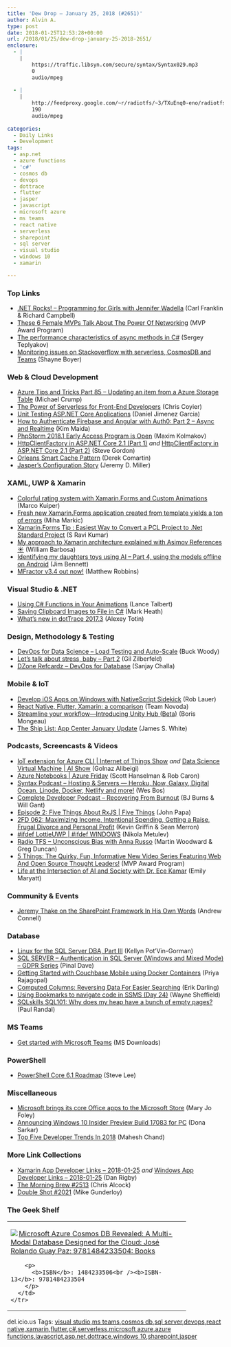 ```yaml
---
title: 'Dew Drop – January 25, 2018 (#2651)'
author: Alvin A.
type: post
date: 2018-01-25T12:53:28+00:00
url: /2018/01/25/dew-drop-january-25-2018-2651/
enclosure:
  - |
    |
        https://traffic.libsyn.com/secure/syntax/Syntax029.mp3
        0
        audio/mpeg
        
  - |
    |
        http://feedproxy.google.com/~r/radiotfs/~3/TXuEnq0-eno/radiotfs_155.mp3
        190
        audio/mpeg
        
categories:
  - Daily Links
  - Development
tags:
  - asp.net
  - azure functions
  - 'c#'
  - cosmos db
  - devops
  - dottrace
  - flutter
  - jasper
  - javascript
  - microsoft azure
  - ms teams
  - react native
  - serverless
  - sharepoint
  - sql server
  - visual studio
  - windows 10
  - xamarin

---
```

### <a name="top"></a>Top Links

  * <a href="http://www.dotnetrocks.com/default.aspx?ShowNum=1514" target="_blank">.NET Rocks! &#8211; Programming for Girls with Jennifer Wadella</a> (Carl Franklin & Richard Campbell)
  * <a href="https://blogs.msdn.microsoft.com/mvpawardprogram/2018/01/24/the-power-of-women-and-networking/" target="_blank">These 6 Female MVPs Talk About The Power Of Networking</a> (MVP Award Program)
  * <a href="https://blogs.msdn.microsoft.com/seteplia/2018/01/25/the-performance-characteristics-of-async-methods/" target="_blank">The performance characteristics of async methods in C#</a> (Sergey Teplyakov)
  * <a href="http://feedproxy.google.com/~r/Tattoocoder/~3/_MuR9cXtWy0/" target="_blank">Monitoring issues on Stackoverflow with serverless, CosmosDB and Teams</a> (Shayne Boyer)



### <a name="web"></a>Web & Cloud Development

  * <a href="https://www.michaelcrump.net/azure-tips-and-tricks85/" target="_blank">Azure Tips and Tricks Part 85 &#8211; Updating an item from a Azure Storage Table</a> (Michael Crump)
  * <a href="http://thepowerofserverless.info/" target="_blank">The Power of Serverless for Front-End Developers</a> (Chris Coyier)
  * <a href="http://feedproxy.google.com/~r/netCurryRecentArticles/~3/cHLNSrDud70/ShowArticle.aspx" target="_blank">Unit Testing ASP.NET Core Applications</a> (Daniel Jimenez Garcia)
  * <a href="https://auth0.com/blog/how-to-authenticate-firebase-and-angular-with-auth0-part-2/" target="_blank">How to Authenticate Firebase and Angular with Auth0: Part 2 &#8211; Async and Realtime</a> (Kim Maida)
  * <a href="https://blog.jetbrains.com/phpstorm/2018/01/phpstorm-2018-1-eap-is-open/" target="_blank">PhpStorm 2018.1 Early Access Program is Open</a> (Maxim Kolmakov)
  * <a href="https://www.stevejgordon.co.uk/introduction-to-httpclientfactory-aspnetcore" target="_blank">HttpClientFactory in ASP.NET Core 2.1 (Part 1)</a> _and_ <a href="https://www.stevejgordon.co.uk/httpclientfactory-named-typed-clients-aspnetcore" target="_blank">HttpClientFactory in ASP.NET Core 2.1 (Part 2)</a> (Steve Gordon)
  * <a href="https://codeopinion.com/orleans-smart-cache-pattern/" target="_blank">Orleans Smart Cache Pattern</a> (Derek Comartin)
  * <a href="https://jeremydmiller.com/2018/01/24/jaspers-configuration-story/" target="_blank">Jasper’s Configuration Story</a> (Jeremy D. Miller)



### <a name="silverlight"></a>XAML, UWP & Xamarin

  * <a href="https://marcofolio.net/xamarin-forms-colorful-rating-animations/" target="_blank">Colorful rating system with Xamarin.Forms and Custom Animations</a> (Marco Kuiper)
  * <a href="http://feedproxy.google.com/~r/RighthandBlogs/~3/FbU0fiaUD6g/post.aspx" target="_blank">Fresh new Xamarin.Forms application created from template yields a ton of errors</a> (Miha Markic)
  * <a href="https://www.techierathore.com/2018/01/xamarin-forms-tip-easiest-way-to-convert-a-pcl-project-to-net-standard-project/" target="_blank">Xamarin.Forms Tip : Easiest Way to Convert a PCL Project to .Net Standard Project</a> (S Ravi Kumar)
  * <a href="https://medium.com/@heytherewill/my-approach-to-xamarin-architecture-explained-with-asimov-references-%EF%B8%8F-ba1146a6820b?source=rss-494e9513eccf------2" target="_blank">My approach to Xamarin architecture explained with Asimov References ☀️</a> (William Barbosa)
  * <a href="https://www.jimbobbennett.io/identifying-my-daughters-toys-using-ai-part-4-offline-android/" target="_blank">Identifying my daughters toys using AI &#8211; Part 4, using the models offline on Android</a> (Jim Bennett)
  * <a href="https://www.mfractor.com/blogs/news/mfractor-v3-4-out-now" target="_blank">MFractor v3.4 out now!</a> (Matthew Robbins)



### <a name="dotnet"></a>Visual Studio & .NET

  * <a href="https://www.red-gate.com/simple-talk/dotnet/c-programming/using-c-functions-animations/" target="_blank">Using C# Functions in Your Animations</a> (Lance Talbert)
  * <a href="http://markheath.net/post/save-clipboard-image-to-file" target="_blank">Saving Clipboard Images to File in C#</a> (Mark Heath)
  * <a href="https://blog.jetbrains.com/dotnet/2018/01/24/whats-new-dottrace-2017-3/" target="_blank">What’s new in dotTrace 2017.3</a> (Alexey Totin)



### <a name="design"></a>Design, Methodology & Testing

  * <a href="https://blogs.msdn.microsoft.com/buckwoody/2018/01/24/devops-for-data-science-load-testing-and-auto-scale/" target="_blank">DevOps for Data Science – Load Testing and Auto-Scale</a> (Buck Woody)
  * <a href="http://feedproxy.google.com/~r/gilzilberfeld/~3/ovdsiLOEWSY/lets-talk-about-stress-baby-part-2.html" target="_blank">Let’s talk about stress, baby – Part 2</a> (Gil Zilberfeld)
  * <a href="https://dzone.com/refcardz/devops-for-database" target="_blank">DZone Refcardz &#8211; DevOps for Database</a> (Sanjay Challa)



### <a name="mobile"></a>Mobile & IoT

  * <a href="https://www.nativescript.org/blog/develop-ios-apps-on-windows-with-nativescript-sidekick" target="_blank">Develop iOS Apps on Windows with NativeScript Sidekick</a> (Rob Lauer)
  * <a href="https://www.novoda.com/blog/react-native-flutter-xamarin-a-comparison/" target="_blank">React Native, Flutter, Xamarin: a comparison</a> (Team Novoda)
  * <a href="https://blogs.unity3d.com/2018/01/24/streamline-your-workflow-introducing-unity-hub-beta/" target="_blank">Streamline your workflow—Introducing Unity Hub (Beta)</a> (Boris Mongeau)
  * <a href="https://blogs.msdn.microsoft.com/vsappcenter/the-ship-list-visual-studio-app-center-january-2018-update/" target="_blank">The Ship List: App Center January Update</a> (James S. White)



### <a name="podcasts"></a>Podcasts, Screencasts & Videos

  * <a href="https://channel9.msdn.com/Shows/Internet-of-Things-Show/IoT-extension-for-Azure-CLI?WT.mc_id=DX_MVP4025064" target="_blank">IoT extension for Azure CLI | Internet of Things Show</a> _and_ <a href="https://channel9.msdn.com/Shows/AI-Show/Data-Science-Virtual-Machine?WT.mc_id=DX_MVP4025064" target="_blank">Data Science Virtual Machine | AI Show</a> (Golnaz Alibeigi)
  * <a href="https://channel9.msdn.com/Shows/Azure-Friday/Azure-Notebooks?WT.mc_id=DX_MVP4025064" target="_blank">Azure Notebooks | Azure Friday</a> (Scott Hanselman & Rob Caron)
  * <a href="https://traffic.libsyn.com/secure/syntax/Syntax029.mp3" target="_blank">Syntax Podcast &#8211; Hosting & Servers — Heroku, Now, Galaxy, Digital Ocean, Linode, Docker, Netlify and more!</a> (Wes Bos)
  * <a href="http://completedeveloperpodcast.com/episode-127/?utm_source=rss&utm_medium=rss&utm_campaign=episode-127" target="_blank">Complete Developer Podcast &#8211; Recovering From Burnout</a> (BJ Burns & Will Gant)
  * <a href="https://channel9.msdn.com/Shows/5-Things/Episode-2-Five-Things-About-RxJS?WT.mc_id=DX_MVP4025064" target="_blank">Episode 2: Five Things About RxJS | Five Things</a> (John Papa)
  * <a href="https://2frugaldudes.com/2fd-062-maximizing-income-intentional-spending-getting-a-raise-frugal-divorce-and-personal-profit/" target="_blank">2FD 062: Maximizing Income, Intentional Spending, Getting a Raise, Frugal Divorce and Personal Profit</a> (Kevin Griffin & Sean Merron)
  * <a href="https://channel9.msdn.com/Shows/ifdefWINDOWS/ifdef-LottieUWP?WT.mc_id=DX_MVP4025064" target="_blank">#ifdef LottieUWP | #ifdef WINDOWS</a> (Nikola Metulev)
  * <a href="http://feedproxy.google.com/~r/radiotfs/~3/TXuEnq0-eno/radiotfs_155.mp3" target="_blank">Radio TFS &#8211; Unconscious Bias with Anna Russo</a> (Martin Woodward & Greg Duncan)
  * <a href="https://blogs.msdn.microsoft.com/mvpawardprogram/2018/01/24/5-things-new-video-series/" target="_blank">5 Things: The Quirky, Fun, Informative New Video Series Featuring Web And Open Source Thought Leaders!</a> (MVP Award Program)
  * <a href="https://www.microsoft.com/en-us/research/blog/life-at-intersection-of-ai-society-ece-kamar/" target="_blank">Life at the Intersection of AI and Society with Dr. Ece Kamar</a> (Emily Maryatt)



### <a name="events"></a>Community & Events

  * <a href="http://feedproxy.google.com/~r/AndrewConnell/~3/JzyO64rcsrg/jeremy-thake-on-the-sharepoint-framework-in-his-own-words" target="_blank">Jeremy Thake on the SharePoint Framework In His Own Words</a> (Andrew Connell)



### <a name="sql"></a>Database

  * <a href="http://dbakevlar.com/2018/01/linux-sql-server-dba-part-iii/" target="_blank">Linux for the SQL Server DBA, Part III</a> (Kellyn Pot’Vin-Gorman)
  * <a href="https://blog.sqlauthority.com/2018/01/25/sql-server-authentication-sql-server-windows-mixed-mode-gdpr-series/" target="_blank">SQL SERVER – Authentication in SQL Server (Windows and Mixed Mode) – GDPR Series</a> (Pinal Dave)
  * <a href="https://blog.couchbase.com/couchbase-mobile-docker/" target="_blank">Getting Started with Couchbase Mobile using Docker Containers</a> (Priya Rajagopal)
  * <a href="http://feedproxy.google.com/~r/BrentOzar-SqlServerDba/~3/vHPRa4p8F9M/" target="_blank">Computed Columns: Reversing Data For Easier Searching</a> (Erik Darling)
  * <a href="http://blog.waynesheffield.com/wayne/archive/2018/01/using-bookmarks-day-24/" target="_blank">Using Bookmarks to navigate code in SSMS (Day 24)</a> (Wayne Sheffield)
  * <a href="http://feedproxy.google.com/~r/PaulSRandal/~3/xu3GgxbxnHk/" target="_blank">SQLskills SQL101: Why does my heap have a bunch of empty pages?</a> (Paul Randal)



### MS Teams<a name="sp"></a>

  * <a href="http://www.microsoft.com/en-us/download/details.aspx?id=56505&WT.mc_id=DX_MVP4025064" target="_blank">Get started with Microsoft Teams</a> (MS Downloads)



### <a name="ps"></a>PowerShell

  * <a href="https://blogs.msdn.microsoft.com/powershell/2018/01/24/powershell-core-6-1-roadmap/" target="_blank">PowerShell Core 6.1 Roadmap</a> (Steve Lee)



### <a name="misc"></a>Miscellaneous

  * <a href="http://www.zdnet.com/article/microsoft-brings-its-core-office-apps-to-the-microsoft-store/#ftag=RSSbaffb68" target="_blank">Microsoft brings its core Office apps to the Microsoft Store</a> (Mary Jo Foley)
  * <a href="http://blogs.windows.com/windowsexperience/2018/01/24/announcing-windows-10-insider-preview-build-17083-for-pc/?WT.mc_id=DX_MVP4025064" target="_blank">Announcing Windows 10 Insider Preview Build 17083 for PC</a> (Dona Sarkar)
  * <a href="http://www.c-sharpcorner.com/article/top-five-developer-trends-in-2018/" target="_blank">Top Five Developer Trends In 2018</a> (Mahesh Chand)



### <a name="links"></a>More Link Collections

  * <a href="https://www.allaboutxamarin.com/2018/01/xamarin-app-developer-links-2018-01-25/" target="_blank">Xamarin App Developer Links &#8211; 2018-01-25</a> _and_ <a href="https://www.windowsappdev.com/2018/01/windows-app-developer-links-2018-01-25/" target="_blank">Windows App Developer Links &#8211; 2018-01-25</a> (Dan Rigby)
  * <a href="http://feedproxy.google.com/~r/ReflectivePerspective/~3/lnAuIQsfWh4/" target="_blank">The Morning Brew #2513</a> (Chris Alcock)
  * <a href="https://afreshcup.com/home/2018/01/25/double-shot-2021.html" target="_blank">Double Shot #2021</a> (Mike Gunderloy)



### <a name="shelf"></a>The Geek Shelf

<div class="wlWriterEditableSmartContent" id="scid:7dc1bd33-94bd-46fd-a20b-0131235bcd47:6c1f8df9-a608-4ed7-a2fe-345749077ab0" style="margin: 0px; padding: 0px; float: none; display: inline;">
  <table cellspacing="0" cellpadding="2" width="400" border="0" unselectable="on">
    <tr>
      <td valign="top" width="400">
        <p>
          <a title="Microsoft Azure Cosmos DB Revealed: A Multi-Modal Database Designed for the Cloud: José Rolando Guay Paz: 9781484233504: Books" href="http://www.amazon.com/exec/obidos/ASIN/1484233506/amavin-20"><img data-recalc-dims="1" decoding="async" src="https://i0.wp.com/images-na.ssl-images-amazon.com/images/I/41mPc4E78qL._AC_US218_.jpg?w=660&#038;ssl=1" border="0" align="left" style="float:left" />Microsoft Azure Cosmos DB Revealed: A Multi-Modal Database Designed for the Cloud: José Rolando Guay Paz: 9781484233504: Books</a>
        </p>
        
        <p>
          <b>ISBN</b>: 1484233506<br /><b>ISBN-13</b>: 9781484233504
        </p>
      </td>
    </tr>
  </table>
</div>



<div class="wlWriterEditableSmartContent" id="scid:77ECF5F8-D252-44F5-B4EB-D463C5396A79:ac5e1448-9231-4b9c-be14-fcb167431650" style="margin: 0px; padding: 0px; float: none; display: inline;">
  del.icio.us Tags: <a href="http://del.icio.us/popular/visual+studio" rel="tag">visual studio</a>,<a href="http://del.icio.us/popular/ms+teams" rel="tag">ms teams</a>,<a href="http://del.icio.us/popular/cosmos+db" rel="tag">cosmos db</a>,<a href="http://del.icio.us/popular/sql+server" rel="tag">sql server</a>,<a href="http://del.icio.us/popular/devops" rel="tag">devops</a>,<a href="http://del.icio.us/popular/react+native" rel="tag">react native</a>,<a href="http://del.icio.us/popular/xamarin" rel="tag">xamarin</a>,<a href="http://del.icio.us/popular/flutter" rel="tag">flutter</a>,<a href="http://del.icio.us/popular/c%23" rel="tag">c#</a>,<a href="http://del.icio.us/popular/serverless" rel="tag">serverless</a>,<a href="http://del.icio.us/popular/microsoft+azure" rel="tag">microsoft azure</a>,<a href="http://del.icio.us/popular/azure+functions" rel="tag">azure functions</a>,<a href="http://del.icio.us/popular/javascript" rel="tag">javascript</a>,<a href="http://del.icio.us/popular/asp.net" rel="tag">asp.net</a>,<a href="http://del.icio.us/popular/dottrace" rel="tag">dottrace</a>,<a href="http://del.icio.us/popular/windows+10" rel="tag">windows 10</a>,<a href="http://del.icio.us/popular/sharepoint" rel="tag">sharepoint</a>,<a href="http://del.icio.us/popular/jasper" rel="tag">jasper</a>
</div>
